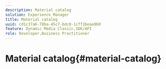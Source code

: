 ```yaml
---
description: Material catalog
solution: Experience Manager
title: Material catalog
uuid: cd1c37a6-78ba-45c7-bdc0-1cff1beaa9b0
feature: Dynamic Media Classic,SDK/API
role: Developer,Business Practitioner
---
```


# Material catalog{#material-catalog}

